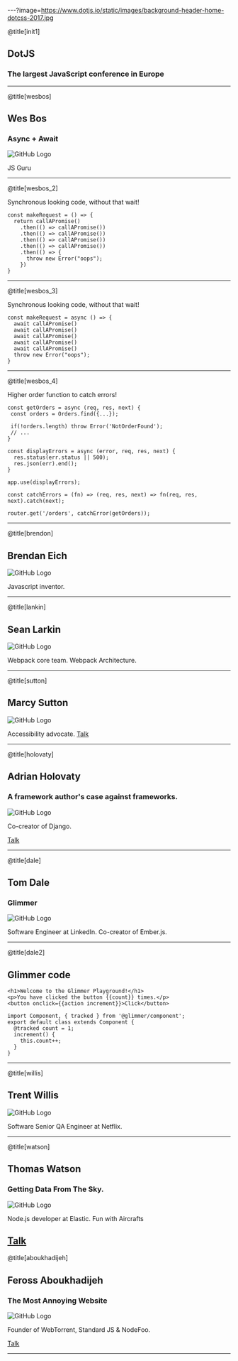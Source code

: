 ---?image=https://www.dotjs.io/static/images/background-header-home-dotcss-2017.jpg

@title[init1]

## DotJS
### The largest JavaScript conference in Europe


---

@title[wesbos]

## Wes Bos
### Async + Await 
![GitHub Logo](https://s3-eu-central-1.amazonaws.com/static-dotconferences-com/speakers_images/wes-bos.png)

JS Guru

---
@title[wesbos_2]

Synchronous looking code, without that wait!

```
const makeRequest = () => {
  return callAPromise()
    .then(() => callAPromise())
    .then(() => callAPromise())
    .then(() => callAPromise())
    .then(() => callAPromise())
    .then(() => {
      throw new Error("oops");
    })
}
```

---
@title[wesbos_3]

Synchronous looking code, without that wait!

```
const makeRequest = async () => {
  await callAPromise()
  await callAPromise()
  await callAPromise()
  await callAPromise()
  await callAPromise()
  throw new Error("oops");
}
```

---
@title[wesbos_4]

Higher order function to catch errors!

```
const getOrders = async (req, res, next) {
 const orders = Orders.find({...});
 
 if(!orders.length) throw Error('NotOrderFound');
 // ...
}

const displayErrors = async (error, req, res, next) {
  res.status(err.status || 500);
  res.json(err).end();
} 

app.use(displayErrors);

const catchErrors = (fn) => (req, res, next) => fn(req, res, next).catch(next);

router.get('/orders', catchError(getOrders));
```

---

@title[brendon]

## Brendan Eich

![GitHub Logo](https://s3-eu-central-1.amazonaws.com/static-dotconferences-com/speakers_images/brendan-eich.png)

Javascript inventor.

---

@title[lankin]

## Sean Larkin

![GitHub Logo](https://s3-eu-central-1.amazonaws.com/static-dotconferences-com/speakers_images/sean-larkin.png)

Webpack core team. Webpack Architecture.

---

@title[sutton]

## Marcy Sutton

![GitHub Logo](https://s3-eu-central-1.amazonaws.com/static-dotconferences-com/speakers_images/marcy-sutton.png)

Accessibility advocate. [Talk](https://www.dotconferences.com/2017/12/marcy-sutton-enabling-users-in-client-rendered-applications) 


---

@title[holovaty]

## Adrian Holovaty
### A framework author's case against frameworks.

![GitHub Logo](https://s3-eu-central-1.amazonaws.com/static-dotconferences-com/speakers_images/adrian-holovaty.png)

Co-creator of Django.

[Talk](https://www.dotconferences.com/2017/12/adrian-holovaty-a-framework-author-case-against-frameworks)

---

@title[dale]

## Tom Dale
### Glimmer

![GitHub Logo](https://s3-eu-central-1.amazonaws.com/static-dotconferences-com/speakers_images/tom-dale.png)

Software Engineer at LinkedIn.
Co-creator of Ember.js.

---

@title[dale2]

## Glimmer code

```
<h1>Welcome to the Glimmer Playground!</h1>
<p>You have clicked the button {{count}} times.</p>
<button onclick={{action increment}}>Click</button>

import Component, { tracked } from '@glimmer/component';
export default class extends Component {
  @tracked count = 1;
  increment() {
    this.count++;
  }
}
```

---



@title[willis]

## Trent Willis

![GitHub Logo](https://s3-eu-central-1.amazonaws.com/static-dotconferences-com/speakers_images/trent-willis.png)

Software Senior QA Engineer at Netflix.

---

@title[watson]

## Thomas Watson
### Getting Data From The Sky.

![GitHub Logo](https://s3-eu-central-1.amazonaws.com/static-dotconferences-com/speakers_images/thomas-watson.png)

Node.js developer at Elastic. Fun with Aircrafts

[Talk](https://www.dotconferences.com/2017/12/feross-aboukhadijeh-the-most-annoying-website) 
---

@title[aboukhadijeh]

## Feross Aboukhadijeh
### The Most Annoying Website

![GitHub Logo](https://s3-eu-central-1.amazonaws.com/static-dotconferences-com/speakers_images/feross-aboukhadijeh.png)

Founder of WebTorrent, Standard JS & NodeFoo.

[Talk](https://www.dotconferences.com/2017/12/feross-aboukhadijeh-the-most-annoying-website) 

---

